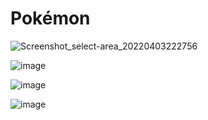 # Pokémon

![Screenshot_select-area_20220403222756](https://user-images.githubusercontent.com/59150442/161469110-02eda4a0-3e5d-4c4d-b2a7-d59bb8f82048.png)

![image](https://user-images.githubusercontent.com/59150442/161469228-b26ced56-5f6e-44df-ac13-5686b9e5708c.png)

![image](https://user-images.githubusercontent.com/59150442/161469250-86b96df8-9c60-42da-a697-cc0c2afeb95f.png)

![image](https://user-images.githubusercontent.com/59150442/161469275-bfcfe8da-0e35-4f6c-98c8-9b8cc1c83b5b.png)
